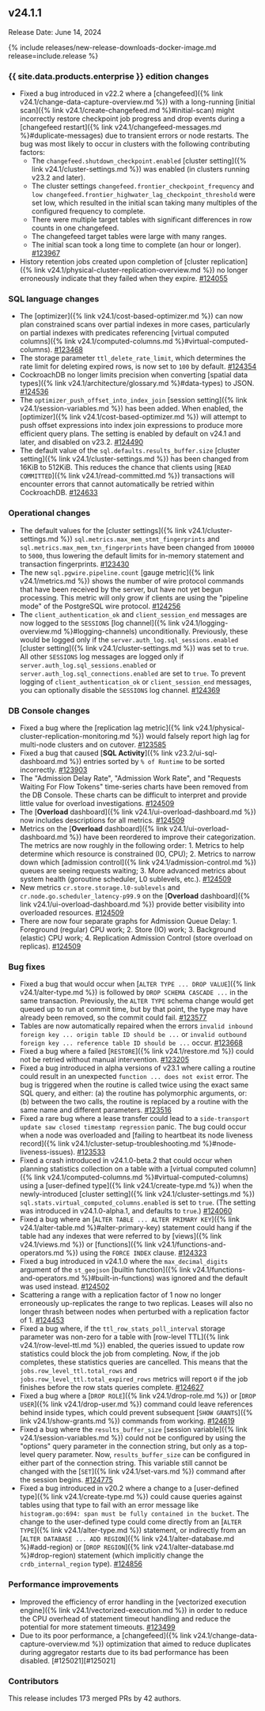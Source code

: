 ## v24.1.1

Release Date: June 14, 2024

{% include releases/new-release-downloads-docker-image.md release=include.release %}

<h3 id="v24-1-1-{{-site.data.products.enterprise-}}-edition-changes">{{ site.data.products.enterprise }} edition changes</h3>

- Fixed a bug introduced in v22.2 where a [changefeed]({% link v24.1/change-data-capture-overview.md %}) with a long-running [initial scan]({% link v24.1/create-changefeed.md %}#initial-scan) might incorrectly restore checkpoint job progress and drop events during a [changefeed restart]({% link v24.1/changefeed-messages.md %}#duplicate-messages) due to transient errors or node restarts. The bug was most likely to occur in clusters with the following contributing factors:
    - The `changefeed.shutdown_checkpoint.enabled` [cluster setting]({% link v24.1/cluster-settings.md %}) was enabled (in clusters running v23.2 and later).
    - The cluster settings `changefeed.frontier_checkpoint_frequency` and `low changefeed.frontier_highwater_lag_checkpoint_threshold` were set low, which resulted in the initial scan taking many multiples of the configured frequency to complete.
    - There were multiple target tables with significant differences in row counts in one changefeed.
    - The changefeed target tables were large with many ranges.
    - The initial scan took a long time to complete (an hour or longer). [#123967][#123967]
- History retention jobs created upon completion of [cluster replication]({% link v24.1/physical-cluster-replication-overview.md %}) no longer erroneously indicate that they failed when they expire. [#124055][#124055]

<h3 id="v24-1-1-sql-language-changes">SQL language changes</h3>

- The  [optimizer]({% link v24.1/cost-based-optimizer.md %}) can now plan constrained scans over partial indexes in more cases, particularly on partial indexes with predicates referencing [virtual computed columns]({% link v24.1/computed-columns.md %}#virtual-computed-columns). [#123468][#123468]
- The storage parameter `ttl_delete_rate_limit`, which determines the rate limit for deleting expired rows, is now set to `100` by default. [#124354][#124354]
- CockroachDB no longer limits precision when converting [spatial data types]({% link v24.1/architecture/glossary.md %}#data-types) to JSON. [#124536][#124536]
- The `optimizer_push_offset_into_index_join` [session setting]({% link v24.1/session-variables.md %}) has been added. When enabled, the  [optimizer]({% link v24.1/cost-based-optimizer.md %}) will attempt to push offset expressions into index join expressions to produce more efficient query plans. The setting is enabled by default on v24.1 and later, and disabled on v23.2. [#124490][#124490]
- The default value of the `sql.defaults.results_buffer.size` [cluster setting]({% link v24.1/cluster-settings.md %}) has been changed from 16KiB to 512KiB. This reduces the chance that clients using [`READ COMMITTED`]({% link v24.1/read-committed.md %}) transactions will encounter errors that cannot automatically be retried within CockroachDB. [#124633][#124633]

<h3 id="v24-1-1-operational-changes">Operational changes</h3>

- The default values for the [cluster settings]({% link v24.1/cluster-settings.md %}) `sql.metrics.max_mem_stmt_fingerprints` and `sql.metrics.max_mem_txn_fingerprints` have been changed from `100000` to `5000`, thus lowering the default limits for in-memory statement and transaction fingerprints. [#123430][#123430]
- The new `sql.pgwire.pipeline.count` [gauge metric]({% link v24.1/metrics.md %}) shows the number of wire protocol commands that have been received by the server, but have not yet begun processing. This metric will only grow if clients are using the "pipeline mode" of the PostgreSQL wire protocol. [#124256][#124256]
- The `client_authentication_ok` and `client_session_end` messages are now logged to the `SESSIONS` [log channel]({% link v24.1/logging-overview.md %}#logging-channels) unconditionally. Previously, these would be logged only if the `server.auth_log.sql_sessions.enabled` [cluster setting]({% link v24.1/cluster-settings.md %}) was set to `true`. All other `SESSIONS` log messages are logged only if `server.auth_log.sql_sessions.enabled` or `server.auth_log.sql_connections.enabled` are set to `true`. To prevent logging of `client_authentication_ok` or `client_session_end` messages, you can optionally disable the `SESSIONS` log channel. [#124369][#124369]

<h3 id="v24-1-1-db-console-changes">DB Console changes</h3>

- Fixed a bug where the [replication lag metric]({% link v24.1/physical-cluster-replication-monitoring.md %}) would falsely report high lag for multi-node clusters and on cutover. [#123585][#123585]
- Fixed a bug that caused [**SQL Activity**]({% link v23.2/ui-sql-dashboard.md %}) entries sorted by `% of Runtime` to be sorted incorrectly. [#123903][#123903]
- The "Admission Delay Rate", "Admission Work Rate", and "Requests Waiting For Flow Tokens" time-series charts have been removed from the DB Console. These charts can be difficult to interpret and provide little value for overload investigations. [#124509][#124509]
- The [**Overload** dashboard]({% link v24.1/ui-overload-dashboard.md %}) now includes descriptions for all metrics. [#124509][#124509]
- Metrics on the [**Overload** dashboard]({% link v24.1/ui-overload-dashboard.md %}) have been reordered to improve their categorization. The metrics are now roughly in the following order: 1. Metrics to help determine which resource is constrained (IO, CPU); 2. Metrics to narrow down which [admission control]({% link v24.1/admission-control.md %}) queues are seeing requests waiting; 3. More advanced metrics about system health (goroutine scheduler, L0 sublevels, etc.). [#124509][#124509]
- New metrics `cr.store.storage.l0-sublevels` and `cr.node.go.scheduler_latency-p99.9` on the [**Overload** dashboard]({% link v24.1/ui-overload-dashboard.md %}) provide better visibility into overloaded resources. [#124509][#124509]
- There are now four separate graphs for Admission Queue Delay: 1. Foreground (regular) CPU work; 2. Store (IO) work; 3. Background (elastic) CPU work; 4. Replication Admission Control (store overload on replicas). [#124509][#124509]

<h3 id="v24-1-1-bug-fixes">Bug fixes</h3>

- Fixed a bug that would occur when [`ALTER TYPE ... DROP VALUE`]({% link v24.1/alter-type.md %}) is followed by `DROP SCHEMA CASCADE ...` in the same transaction. Previously, the `ALTER TYPE` schema change would get queued up to run at commit time, but by that point, the type may have already been removed, so the commit could fail. [#123577][#123577]
- Tables are now automatically repaired when the errors `invalid inbound foreign key ... origin table ID should be ...` or `invalid outbound foreign key ... reference table ID should be ...` occur. [#123668][#123668]
- Fixed a bug where a failed [`RESTORE`]({% link v24.1/restore.md %}) could not be retried without manual intervention. [#123205][#123205]
- Fixed a bug introduced in alpha versions of v23.1 where calling a routine could result in an unexpected `function ... does not exist` error. The bug is triggered when the routine is called twice using the exact same SQL query, and either: (a) the routine has polymorphic arguments, or: (b) between the two calls, the routine is replaced by a routine with the same name and different parameters. [#123516][#123516]
- Fixed a rare bug where a lease transfer could lead to a `side-transport update saw closed timestamp regression` panic. The bug could occur when a node was overloaded and [failing to heartbeat its node liveness record]({% link v24.1/cluster-setup-troubleshooting.md %}#node-liveness-issues). [#123533][#123533]
- Fixed a crash introduced in v24.1.0-beta.2 that could occur when planning statistics collection on a table with a [virtual computed column]({% link v24.1/computed-columns.md %}#virtual-computed-columns) using a [user-defined type]({% link v24.1/create-type.md %}) when the newly-introduced [cluster setting]({% link v24.1/cluster-settings.md %}) `sql.stats.virtual_computed_columns.enabled` is set to `true`. (The setting was introduced in v24.1.0-alpha.1, and defaults to `true`.) [#124060][#124060]
- Fixed a bug where an [`ALTER TABLE ... ALTER PRIMARY KEY`]({% link v24.1/alter-table.md %}#alter-primary-key) statement could hang if the table had any indexes that were referred to by [views]({% link v24.1/views.md %}) or [functions]({% link v24.1/functions-and-operators.md %}) using the `FORCE INDEX` clause. [#124323][#124323]
- Fixed a bug introduced in v24.1.0 where the `max_decimal_digits` argument of the `st_geojson` [builtin function]({% link v24.1/functions-and-operators.md %}#built-in-functions) was ignored and the default was used instead. [#124502][#124502]
- Scattering a range with a replication factor of 1 now no longer erroneously up-replicates the range to two replicas. Leases will also no longer thrash between nodes when perturbed with a replication factor of 1. [#124453][#124453]
- Fixed a bug where, if the `ttl_row_stats_poll_interval` storage parameter was non-zero for a table with [row-level TTL]({% link v24.1/row-level-ttl.md %}) enabled, the queries issued to update row statistics could block the job from completing. Now, if the job completes, these statistics queries are cancelled. This means that the `jobs.row_level_ttl.total_rows` and `jobs.row_level_ttl.total_expired_rows` metrics will report `0` if the job finishes before the row stats queries complete. [#124627][#124627]
- Fixed a bug where a [`DROP ROLE`]({% link v24.1/drop-role.md %}) or [`DROP USER`]({% link v24.1/drop-user.md %}) command could leave references behind inside types, which could prevent subsequent [`SHOW GRANTS`]({% link v24.1/show-grants.md %}) commands from working. [#124619][#124619]
- Fixed a bug where the `results_buffer_size` [session variable]({% link v24.1/session-variables.md %}) could not be configured by using the "options" query parameter in the connection string, but only as a top-level query parameter. Now, `results_buffer_size` can be configured in either part of the connection string. This variable still cannot be changed with the [`SET`]({% link v24.1/set-vars.md %}) command after the session begins. [#124775][#124775]
- Fixed a bug introduced in v20.2 where a change to a [user-defined type]({% link v24.1/create-type.md %}) could cause queries against tables using that type to fail with an error message like `histogram.go:694: span must be fully contained in the bucket`. The change to the user-defined type could come directly from an [`ALTER TYPE`]({% link v24.1/alter-type.md %}) statement, or indirectly from an [`ALTER DATABASE ... ADD REGION`]({% link v24.1/alter-database.md %}#add-region) or [`DROP REGION`]({% link v24.1/alter-database.md %}#drop-region) statement (which implicitly change the `crdb_internal_region` type).  [#124856][#124856]

<h3 id="v24-1-1-performance-improvements">Performance improvements</h3>

- Improved the efficiency of error handling in the [vectorized execution engine]({% link v24.1/vectorized-execution.md %}) in order to reduce the CPU overhead of statement timeout handling and reduce the potential for more statement timeouts. [#123499][#123499]
- Due to its poor performance, a [changefeed]({% link v24.1/change-data-capture-overview.md %}) optimization that aimed to reduce duplicates during aggregator restarts due to its bad performance has been disabled. [#125021][#125021]

<div class="release-note-contributors" markdown="1">

<h3 id="v24-1-1-contributors">Contributors</h3>

This release includes 173 merged PRs by 42 authors.

</div>

[#123205]: https://github.com/cockroachdb/cockroach/pull/123205
[#123430]: https://github.com/cockroachdb/cockroach/pull/123430
[#123468]: https://github.com/cockroachdb/cockroach/pull/123468
[#123499]: https://github.com/cockroachdb/cockroach/pull/123499
[#123516]: https://github.com/cockroachdb/cockroach/pull/123516
[#123533]: https://github.com/cockroachdb/cockroach/pull/123533
[#123577]: https://github.com/cockroachdb/cockroach/pull/123577
[#123585]: https://github.com/cockroachdb/cockroach/pull/123585
[#123595]: https://github.com/cockroachdb/cockroach/pull/123595
[#123668]: https://github.com/cockroachdb/cockroach/pull/123668
[#123903]: https://github.com/cockroachdb/cockroach/pull/123903
[#123967]: https://github.com/cockroachdb/cockroach/pull/123967
[#124055]: https://github.com/cockroachdb/cockroach/pull/124055
[#124060]: https://github.com/cockroachdb/cockroach/pull/124060
[#124085]: https://github.com/cockroachdb/cockroach/pull/124085
[#124256]: https://github.com/cockroachdb/cockroach/pull/124256
[#124304]: https://github.com/cockroachdb/cockroach/pull/124304
[#124323]: https://github.com/cockroachdb/cockroach/pull/124323
[#124354]: https://github.com/cockroachdb/cockroach/pull/124354
[#124369]: https://github.com/cockroachdb/cockroach/pull/124369
[#124453]: https://github.com/cockroachdb/cockroach/pull/124453
[#124490]: https://github.com/cockroachdb/cockroach/pull/124490
[#124502]: https://github.com/cockroachdb/cockroach/pull/124502
[#124509]: https://github.com/cockroachdb/cockroach/pull/124509
[#124536]: https://github.com/cockroachdb/cockroach/pull/124536
[#124619]: https://github.com/cockroachdb/cockroach/pull/124619
[#124627]: https://github.com/cockroachdb/cockroach/pull/124627
[#124633]: https://github.com/cockroachdb/cockroach/pull/124633
[#124775]: https://github.com/cockroachdb/cockroach/pull/124775
[#124856]: https://github.com/cockroachdb/cockroach/pull/124856
[0f67079b6]: https://github.com/cockroachdb/cockroach/commit/0f67079b6
[eab42ef7a]: https://github.com/cockroachdb/cockroach/commit/eab42ef7a
